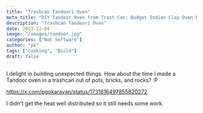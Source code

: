 ```yaml
---
title: "Trashcan Tandoori Oven"
meta_title: "DIY Tandoor Oven from Trash Can: Budget Indian Clay Oven Build"
description: "Trashcan Tandoori Oven"
date: 2023-12-04
image: "/images/tandoor.jpg"
categories: ["Not Software"]
author: "pk"
tags: ["Cooking", "Build"]
draft: false
---
```


I delight in building unexpected things. How about the time I made a Tandoor oven in a trashcan out of pots, bricks, and rocks?  :P

https://x.com/pgpkarayan/status/1731816497855820272

I didn't get the heat well distributed so it still needs some work.
